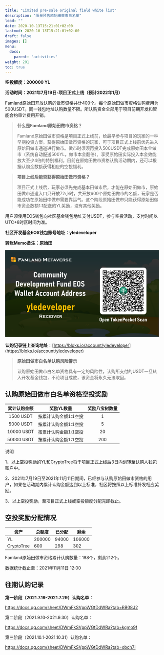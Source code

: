 ```yaml
---
title: "Limited pre-sale original field white list"
description: "限量预售原始田做市白名单"
lead: ""
date: 2020-10-13T15:21:01+02:00
lastmod: 2020-10-13T15:21:01+02:00
draft: false
images: []
menu:
  docs:
    parent: "activities"
weight: 201
toc: true
---
```


**空投额度：200000 YL**

**活动时间：2021年7月19日-项目正式上线（预计2022年1月）**

Famland原始田开放认购的做市资格共计400个。每个原始田做市资格认购费用为500USDT。同一钱包地址认购数量不限。所认购资金全部用于项目前期开发和智能合约审计费用开销。

> **什么是Famland原始田做市资格？**
>
> Famland原始田做市资格是项目正式上线前，给最早参与项目的玩家的一种早期投资方案。获得原始田做市资格的玩家，可于项目正式上线前优先进入原始田做市通道进行做市。做市时须须再投入500USDT完成原始田本金做市（系统自动配送500YL，做市本金翻倍），享受原始田实际投入本金效能放大至少4倍的特别福利。目前在原始田做市资格认购活动期内，还可以根据认购金数额获得相应的空投福利。

> **项目上线后能否获得原始田做市资格？**
>
> 项目正式上线后，玩家必须先完成基本田做市后，才能在原始田做市，原始田做市通道入口只开放72小时，共开放600个原始田做市的名额，玩家是否能成功在原始田中做市需要靠运气。这个阶段原始田做市只能获得原始田做市资金数额1:1配送的YL奖励，没有其他奖励。

用户须使用EOS钱包向社区基金钱包地址支付USDT，参与空投活动，支付时间以UTC+8时区时间为准。

**社区开发基金EOS钱包账号地址：yledeveloper**

**转账Memo备注：原始田**

![](3.PNG)

**认购记录链上查询地址**：[https://bloks.io/account/yledeveloper](https://bloks.io/account/yledeveloper)

> **原始田做市白名单认购风险警示**
>
> 认购原始田做市白名单资格具有一定的风险性，认购所支付的USDT一旦转入开发基金钱包，不论项目成败，该资金将永久无法取回。



## 认购原始田做市白名单资格空投奖励

| 累计认购金额 |      奖励YL数量       | 奖励八宝树数量 |
| :----------: | :-------------------: | :------------: |
|  1500 USDT   | 按累计认购金额1:1空投 |       1        |
|  5000 USDT   | 按累计认购金额1:1空投 |       5        |
|  10000 USDT  | 按累计认购金额1:1空投 |       20       |
|  50000 USDT  | 按累计认购金额1:1空投 |      200       |

说明

1、以上空投奖励的YL和CryptoTree将于项目正式上线后3日内划转至认购人钱包账户中。

2、2021年7月19日至2021年11月11日期间，已经参与认购原始田做市资格的用户，如果在活动期内累计认购金额达到以上标准，社区将按照以上标准补发相应奖励。

3、以上空投奖励，至项目正式上线或空投额度分配完即截止。



## 空投奖励分配情况

| 资产       | 总额度 | 已分配 | 剩余   |
| ---------- | ------ | ------ | ------ |
| YL         | 200000 | 94000  | 106000 |
| CryptoTree | 600    | 298    | 302    |

Famland原始田做市资格累计认购数量：188个，剩余212个。

数据统计截止至：2021年11月11日 12:00

  

## 往期认购记录

**第一阶段（2021.7.19-2021.7.29）认购名单：** 

https://docs.qq.com/sheet/DWmFkSVppWGtDdWRa?tab=BB08J2

第二阶段（2021.9.10-2021.9.30）认购名单：

https://docs.qq.com/sheet/DWmFkSVppWGtDdWRa?tab=kgmo9f

第三阶段（2021.10.1-2021.10.31）认购名单：

https://docs.qq.com/sheet/DWmFkSVppWGtDdWRa?tab=obch7l
